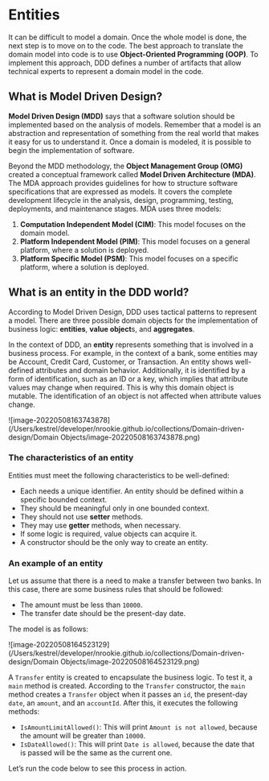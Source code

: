 # Entities



It can be difficult to model a domain. Once the whole model is done, the next step is to move on to the code. The best approach to translate the domain model into code is to use **Object-Oriented Programming (OOP)**. To implement this approach, DDD defines a number of artifacts that allow technical experts to represent a domain model in the code.



## What is Model Driven Design?



**Model Driven Design (MDD)** says that a software solution should be implemented based on the analysis of models. Remember that a model is an abstraction and representation of something from the real world that makes it easy for us to understand it. Once a domain is modeled, it is possible to begin the implementation of software.



Beyond the MDD methodology, the **Object Management Group (OMG)** created a conceptual framework called **Model Driven Architecture (MDA)**. The MDA approach provides guidelines for how to structure software specifications that are expressed as models. It covers the complete development lifecycle in the analysis, design, programming, testing, deployments, and maintenance stages. MDA uses three models:





1. **Computation Independent Model (CIM)**: This model focuses on the domain model.
2. **Platform Independent Model (PIM)**: This model focuses on a general platform, where a solution is deployed.
3. **Platform Specific Model (PSM)**: This model focuses on a specific platform, where a solution is deployed.





## What is an entity in the DDD world?



According to Model Driven Design, DDD uses tactical patterns to represent a model. There are three possible domain objects for the implementation of business logic: **entities**, **value object**s, and **aggregates**.



In the context of DDD, an **entity** represents something that is involved in a business process. For example, in the context of a bank, some entities may be Account, Credit Card, Customer, or Transaction. An entity shows well-defined attributes and domain behavior. Additionally, it is identified by a form of identification, such as an ID or a key, which implies that attribute values may change when required. This is why this domain object is mutable. The identification of an object is not affected when attribute values change.



![image-20220508163743878](/Users/kestrel/developer/nrookie.github.io/collections/Domain-driven-design/Domain Objects/image-20220508163743878.png)





### The characteristics of an entity



Entities must meet the following characteristics to be well-defined:

- Each needs a unique identifier. An entity should be defined within a specific bounded context.
- They should be meaningful only in one bounded context.
- They should not use **setter** methods.
- They may use **getter** methods, when necessary.
- If some logic is required, value objects can acquire it.
- A constructor should be the only way to create an entity.



### An example of an entity

Let us assume that there is a need to make a transfer between two banks. In this case, there are some business rules that should be followed:



- The amount must be less than `10000`.
- The transfer date should be the present-day date.



The model is as follows:

![image-20220508164523129](/Users/kestrel/developer/nrookie.github.io/collections/Domain-driven-design/Domain Objects/image-20220508164523129.png)

A `Transfer` entity is created to encapsulate the business logic. To test it, a `main` method is created. According to the `Transfer` constructor, the `main` method creates a `Transfer` object when it passes an `id`, the present-day `date`, an `amount`, and an `accountId`. After this, it executes the following methods:

- `IsAmountLimitAllowed()`: This will print `Amount is not allowed`, because the amount will be greater than `10000`.
- `IsDateAllowed()`: This will print `Date is allowed`, because the date that is passed will be the same as the current one.

Let’s run the code below to see this process in action.



